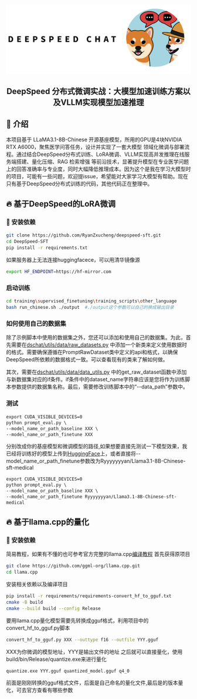 <p align="center">

<img src="./DeepSpeed-SFT/assets/image/ds-shiba.png" alt="DeepSpeed Shiba Inu!"/>

</p>

<div align="center">

## DeepSpeed 分布式微调实战：大模型加速训练方案以及VLLM实现模型加速推理

</div>

## 🚀 介绍
本项目基于 LLaMA3.1-8B-Chinese 开源基座模型，所用的GPU是4块NVIDIA RTX A6000，聚焦医学问答任务，设计并实现了一套大模型 领域化微调与部署流程。通过结合DeepSpeed分布式训练、LoRA微调、VLLM实现高并发推理在线服务端搭建、量化压缩、RAG 检索增强 等前沿技术，显著提升模型在专业医学问题上的回答准确率与专业度，同时大幅降低推理成本。因为这个是我在学习大模型时的项目，可能有一些问题，欢迎提issue，希望能对大家学习大模型有帮助。现在只有基于DeepSpeed分布式训练的代码，其他代码正在整理中。
## 🔥 基于DeepSpeed的LoRA微调

### 🐼 安装依赖
```bash
git clone https://github.com/RyanZxucheng/deepspeed-sft.git
cd DeepSpeed-SFT
pip install -r requirements.txt
```
如果服务器上无法连接huggingfacece，可以用清华镜像源
```bash
export HF_ENDPOINT=https://hf-mirror.com
```

###  启动训练
```bash
cd training\supervised_finetuning\training_scripts\other_language
bash run_chinese.sh ./output  #./output这个参数可以自己的换成输出目录
```

###  如何使用自己的数据集
除了示例脚本中使用的数据集之外，您还可以添加和使用自己的数据集。为此，首先需要在[dschat/utils/data/raw_datasets.py](https://github.com/RyanZxucheng/deepspeed-sft/blob/main/DeepSpeed-SFT/dschat/utils/data/raw_datasets.py) 中添加一个新类来定义使用数据时的格式。需要确保遵循在PromptRawDataset类中定义的api和格式，以确保DeepSpeed所依赖的数据格式一致。可以查看现有的类来了解如何做。

其次，需要在[dschat/utils/data/data_utils.py](https://github.com/RyanZxucheng/deepspeed-sft/blob/main/DeepSpeed-SFT/dschat/utils/data/data_utils.py)
中的get_raw_dataset函数中添加与新数据集对应的if条件。if条件中的dataset_name字符串应该是您将作为训练脚本参数提供的数据集名称。最后，需要修改训练脚本中的“--data_path”参数中。

###  测试

```
export CUDA_VISIBLE_DEVICES=0
python prompt_eval.py \
--model_name_or_path_baseline XXX \
--model_name_or_path_finetune XXX
```
分别改成你的基座模型和微调模型的路径,如果想要直接先测试一下模型效果，我已经将训练好的模型上传到[HuggingFace](https://huggingface.co/Ryyyyyyyan/Llama3.1-8B-Chinese-sft-medical)上，或者直接将--model_name_or_path_finetune参数改为Ryyyyyyyan/Llama3.1-8B-Chinese-sft-medical
```
export CUDA_VISIBLE_DEVICES=0
python prompt_eval.py \
--model_name_or_path_baseline XXX \
--model_name_or_path_finetune Ryyyyyyyan/Llama3.1-8B-Chinese-sft-medical
```

## 🔥 基于llama.cpp的量化
### 🐼 安装依赖
简易教程，如果有不懂的也可参考官方完整的llama.cpp[编译教程](https://github.com/ggml-org/llama.cpp/blob/master/docs/build.md)
首先获得原项目
```bash
git clone https://github.com/ggml-org/llama.cpp.git
cd llama.cpp
```
安装相关依赖以及编译项目
```bash
pip install -r requirements/requirements-convert_hf_to_gguf.txt
cmake -B build
cmake --build build --config Release
```
要用llama.cpp量化模型需要先转换成gguf格式，利用项目中的convert_hf_to_gguf.py脚本
```bash
convert_hf_to_gguf.py XXX --outtype f16 --outfile YYY.gguf
```
XXX为你微调的模型地址，YYY是输出文件的地址
之后就可以直接量化，使用 build/bin/Release/quantize.exe来进行量化
```bash
quantize.exe YYY.gguf quantized_model.gguf q4_0
```
前面是刚刚转换的gguf格式文件，后面是自己命名的量化文件,最后是的版本量化，可去官方查看有哪些参数


